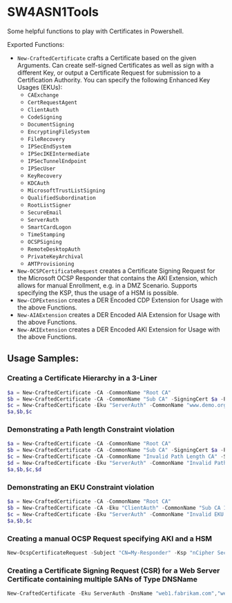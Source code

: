 # SW4ASN1Tools

Some helpful functions to play with Certificates in Powershell.

Exported Functions:
* `New-CraftedCertificate` crafts a Certificate based on the given Arguments. Can create self-signed Certificates as well as sign with a different Key, or output a Certificate Request for submission to a Certification Authority. You can specify the following Enhanced Key Usages (EKUs):
  * `CAExchange`
  * `CertRequestAgent`
  * `ClientAuth`
  * `CodeSigning`
  * `DocumentSigning`
  * `EncryptingFileSystem`
  * `FileRecovery`
  * `IPSecEndSystem`
  * `IPSecIKEIntermediate`
  * `IPSecTunnelEndpoint`
  * `IPSecUser`
  * `KeyRecovery`
  * `KDCAuth`
  * `MicrosoftTrustListSigning`
  * `QualifiedSubordination`
  * `RootListSigner`
  * `SecureEmail`
  * `ServerAuth`
  * `SmartCardLogon`
  * `TimeStamping`
  * `OCSPSigning`
  * `RemoteDesktopAuth`
  * `PrivateKeyArchival`
  * `AMTProvisioning`
* `New-OCSPCertificateRequest` creates a Certificate Signing Request for the Microsoft OCSP Responder that contains the AKI Extension, which allows for manual Enrollment, e.g. in a DMZ Scenario. Supports specifying the KSP, thus the usage of a HSM is possible.
* `New-CDPExtension` creates a DER Encoded CDP Extension for Usage with the above Functions.
* `New-AIAExtension` creates a DER Encoded AIA Extension for Usage with the above Functions.
* `New-AKIExtension` creates a DER Encoded AKI Extension for Usage with the above Functions.

## Usage Samples:

### Creating a Certificate Hierarchy in a 3-Liner
```powershell
$a = New-CraftedCertificate -CA -CommonName "Root CA"
$b = New-CraftedCertificate -CA -CommonName "Sub CA" -SigningCert $a -PathLength 0
$c = New-CraftedCertificate -Eku "ServerAuth" -CommonName "www.demo.org" -DnsName "www.demo.org" -SigningCert $b
$a,$b,$c
```

### Demonstrating a Path length Constraint violation
```powershell
$a = New-CraftedCertificate -CA -CommonName "Root CA" 
$b = New-CraftedCertificate -CA -CommonName "Sub CA" -SigningCert $a -PathLength 0
$c = New-CraftedCertificate -CA -CommonName "Invalid Path Length CA" -SigningCert $b
$d = New-CraftedCertificate -Eku "ServerAuth" -CommonName "Invalid Path Length Certificate" -DnsName "www.demo.org" -SigningCert $c
$a,$b,$c,$d
```

### Demonstrating an EKU Constraint violation
```powershell
$a = New-CraftedCertificate -CA -CommonName "Root CA" 
$b = New-CraftedCertificate -CA -Eku "ClientAuth" -CommonName "Sub CA 1" -SigningCert $a
$c = New-CraftedCertificate -Eku "ServerAuth" -CommonName "Invalid EKU Certificate" -DnsName "www.demo.org" -SigningCert $b
$a,$b,$c
```

### Creating a manual OCSP Request specifying AKI and a HSM
```powershell
New-OcspCertificateRequest -Subject "CN=My-Responder" -Ksp "nCipher Security World Key Storage Provider" -Aki "060DDD83737C311EDA5E5B677D8C4D663ED5C5BF" -KeyLength 4096
```

### Creating a Certificate Signing Request (CSR) for a Web Server Certificate containing multiple SANs of Type DNSName
```powershell
New-CraftedCertificate -Eku ServerAuth -DnsName "web1.fabrikam.com","web2.fabrikam.com","web3.fabrikam.com" -KeyLength 4096 -csr | Out-File CertificateRequestFile.csr -Encoding ascii
```